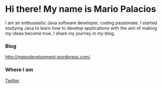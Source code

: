 # Hi there! My name is Mario Palacios
I am an enthusiastic Java software developer, coding passionate.
I started studying Java to learn how to develop applications with the aim of making my ideas become true, I share my journey in my blog.   

### Blog
http://mepvdevelopment.wordpress.com/

### Where I am
[Twitter](https://twitter.com/mepvDev)
